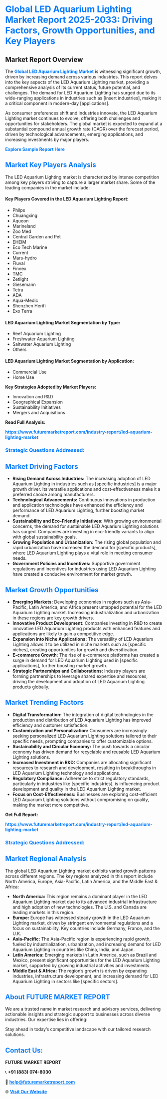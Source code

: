 <h1 style="color: #007BFF;">Global LED Aquarium Lighting Market Report 2025-2033: Driving Factors, Growth Opportunities, and Key Players</h1>

<section id="overview">
<h2>Market Report Overview</h2>
<p>The <a href="https://www.futuremarketreport.com/industry-report/led-aquarium-lighting-market" style="color: #007BFF; text-decoration: none;"><strong>Global LED Aquarium Lighting Market</strong></a> is witnessing significant growth, driven by increasing demand across various industries. This report delves into the key aspects of the LED Aquarium Lighting market, providing a comprehensive analysis of its current status, future potential, and challenges. The demand for LED Aquarium Lighting has surged due to its wide-ranging applications in industries such as [insert industries], making it a critical component in modern-day [applications].</p>
<p>As consumer preferences shift and industries innovate, the LED Aquarium Lighting market continues to evolve, offering both challenges and opportunities for stakeholders. The global market is expected to expand at a substantial compound annual growth rate (CAGR) over the forecast period, driven by technological advancements, emerging applications, and increasing investments by major players.</p>
</section>

<section id="overview">
<p><a href="https://www.futuremarketreport.com/request-sample/reportId=75607" style="color: #007BFF; text-decoration: none;"><strong>Explore Sample Report Here</strong></a></p>
</section>

<section id="key-players">
<h2 style="color: #007BFF;">Market Key Players Analysis</h2>
<p>The LED Aquarium Lighting market is characterized by intense competition among key players striving to capture a larger market share. Some of the leading companies in the market include:</p>
<h4>Key Players Covered in the LED Aquarium Lighting Report:</h4>
<ul><li>Philps</li><li>Chuangxing</li><li>Aqueon</li><li>Marineland</li><li>Zoo Med</li><li>Central Garden and Pet</li><li>EHEIM</li><li>Eco Tech Marine</li><li>Current</li><li>Mars-hydro</li><li>Fluval</li><li>Finnex</li><li>TMC</li><li>Zetlight</li><li>Giesemann</li><li>Tetra</li><li>ADA</li><li>Aqua-Medic</li><li>Shenzhen Herifi</li><li>Exo Terra</li></ul>
<h4>LED Aquarium Lighting Market Segmentation by Type:</h4>
<ul><li>Reef Aquarium Lighting</li><li>Freshwater Aquarium Lighting</li><li>Saltwater Aquarium Lighting</li><li>Others</li></ul>

<h4>LED Aquarium Lighting Market Segmentation by Application:</h4>
<ul><li>Commercial Use</li><li>Home Use</li></ul>
<p><strong>Key Strategies Adopted by Market Players:</strong></p>
<ul>
<li>Innovation and R&D</li>
<li>Geographical Expansion</li>
<li>Sustainability Initiatives</li>
<li>Mergers and Acquisitions</li>
</ul>
</section>

<section>
<p><strong>Read Full Analysis: </strong></p><a href="https://www.futuremarketreport.com/industry-report/led-aquarium-lighting-market" style="color: #007BFF; text-decoration: none;"><strong>https://www.futuremarketreport.com/industry-report/led-aquarium-lighting-market</strong></a>
<h3 style="color: #007BFF;">Strategic Questions Addressed:</h3>
</section>

<section id="driving-factors">
<h2 style="color: #007BFF;">Market Driving Factors</h2>
<ul>
<li><strong>Rising Demand Across Industries:</strong> The increasing adoption of LED Aquarium Lighting in industries such as [specific industries] is a major growth driver. Its versatile applications and cost-effectiveness make it a preferred choice among manufacturers.</li>
<li><strong>Technological Advancements:</strong> Continuous innovations in production and application technologies have enhanced the efficiency and performance of LED Aquarium Lighting, further boosting market demand.</li>
<li><strong>Sustainability and Eco-Friendly Initiatives:</strong> With growing environmental concerns, the demand for sustainable LED Aquarium Lighting solutions has surged. Companies are investing in eco-friendly variants to align with global sustainability goals.</li>
<li><strong>Growing Population and Urbanization:</strong> The rising global population and rapid urbanization have increased the demand for [specific products], where LED Aquarium Lighting plays a vital role in meeting consumer needs.</li>
<li><strong>Government Policies and Incentives:</strong> Supportive government regulations and incentives for industries using LED Aquarium Lighting have created a conducive environment for market growth.</li>
</ul>
</section>

<section id="growth-opportunities">
<h2 style="color: #007BFF;">Market Growth Opportunities</h2>
<ul>
<li><strong>Emerging Markets:</strong> Developing economies in regions such as Asia-Pacific, Latin America, and Africa present untapped potential for the LED Aquarium Lighting market. Increasing industrialization and urbanization in these regions are key growth drivers.</li>
<li><strong>Innovative Product Development:</strong> Companies investing in R&D to create innovative LED Aquarium Lighting products with enhanced features and applications are likely to gain a competitive edge.</li>
<li><strong>Expansion into Niche Applications:</strong> The versatility of LED Aquarium Lighting allows it to be utilized in niche markets such as [specific niches], creating opportunities for growth and diversification.</li>
<li><strong>E-commerce Growth:</strong> The rise of e-commerce platforms has created a surge in demand for LED Aquarium Lighting used in [specific applications], further boosting market growth.</li>
<li><strong>Strategic Partnerships and Collaborations:</strong> Industry players are forming partnerships to leverage shared expertise and resources, driving the development and adoption of LED Aquarium Lighting products globally.</li>
</ul>
</section>

<section id="trending-factors">
<h2 style="color: #007BFF;">Market Trending Factors</h2>
<ul>
<li><strong>Digital Transformation:</strong> The integration of digital technologies in the production and distribution of LED Aquarium Lighting has improved efficiency and customer satisfaction.</li>
<li><strong>Customization and Personalization:</strong> Consumers are increasingly seeking personalized LED Aquarium Lighting solutions tailored to their specific needs, prompting companies to offer customizable options.</li>
<li><strong>Sustainability and Circular Economy:</strong> The push towards a circular economy has driven demand for recyclable and reusable LED Aquarium Lighting solutions.</li>
<li><strong>Increased Investment in R&D:</strong> Companies are allocating significant resources to research and development, resulting in breakthroughs in LED Aquarium Lighting technology and applications.</li>
<li><strong>Regulatory Compliance:</strong> Adherence to strict regulatory standards, particularly in industries like [specific industries], is influencing product development and quality in the LED Aquarium Lighting market.</li>
<li><strong>Focus on Cost-Effectiveness:</strong> Businesses are exploring cost-efficient LED Aquarium Lighting solutions without compromising on quality, making the market more competitive.</li>
</ul>
</section>

<section>
<p><strong>Get Full Report: </strong></p><a href="https://www.futuremarketreport.com/industry-report/led-aquarium-lighting-market" style="color: #007BFF; text-decoration: none;"><strong>https://www.futuremarketreport.com/industry-report/led-aquarium-lighting-market</strong></a>
<h3 style="color: #007BFF;">Strategic Questions Addressed:</h3>
</section>


<section id="regional-analysis">
<h2 style="color: #007BFF;">Market Regional Analysis</h2>
<p>The global LED Aquarium Lighting market exhibits varied growth patterns across different regions. The key regions analyzed in this report include North America, Europe, Asia-Pacific, Latin America, and the Middle East & Africa:</p>
<ul>
<li><strong>North America:</strong> This region remains a dominant player in the LED Aquarium Lighting market due to its advanced industrial infrastructure and high adoption of new technologies. The U.S. and Canada are leading markets in this region.</li>
<li><strong>Europe:</strong> Europe has witnessed steady growth in the LED Aquarium Lighting market, driven by stringent environmental regulations and a focus on sustainability. Key countries include Germany, France, and the U.K.</li>
<li><strong>Asia-Pacific:</strong> The Asia-Pacific region is experiencing rapid growth, fueled by industrialization, urbanization, and increasing demand for LED Aquarium Lighting in countries like China, India, and Japan.</li>
<li><strong>Latin America:</strong> Emerging markets in Latin America, such as Brazil and Mexico, present significant opportunities for the LED Aquarium Lighting market, supported by growing industrial activities and investments.</li>
<li><strong>Middle East & Africa:</strong> The region’s growth is driven by expanding industries, infrastructure development, and increasing demand for LED Aquarium Lighting in sectors like [specific sectors].</li>
</ul>
</section>

<footer>
<h2 style="color: #007BFF;">About FUTURE MARKET REPORT</h2>
<p>We are a trusted name in market research and advisory services, delivering actionable insights and strategic support to businesses across diverse industries. Our expertise lies in offering:</p>

<p>Stay ahead in today’s competitive landscape with our tailored research solutions.</p>

<h2 style="color: #007BFF;">Contact Us:</h2>
<p><strong>FUTURE MARKET REPORT</strong></p>
<p>📞 <strong>+91 (883) 074-8030</strong></p>
<p>📧 <strong><a href="mailto:help@futuremarketreport.com" style="color: #007BFF;">help@futuremarketreport.com</a></strong></p>
<p>🌐 <strong><a href="https://www.futuremarketreport.com/" style="color: #007BFF;">Visit Our Website</a></strong></p>
</footer>
